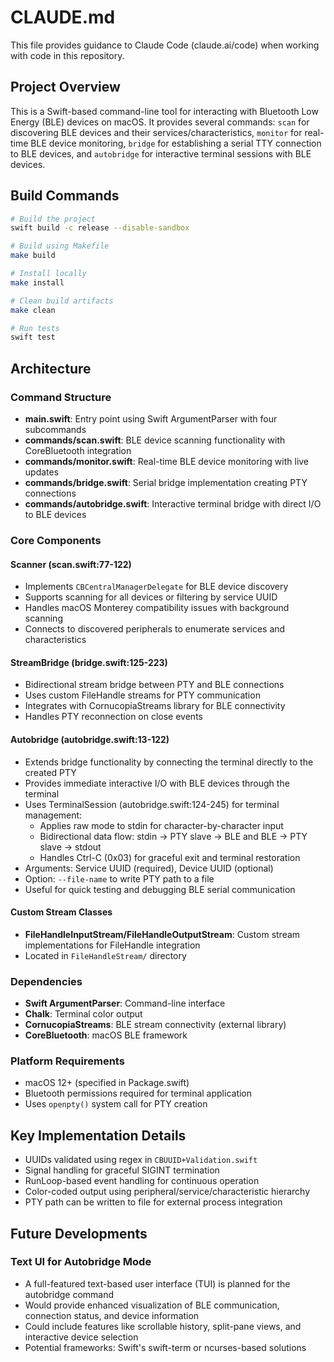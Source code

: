 # CLAUDE.md

This file provides guidance to Claude Code (claude.ai/code) when working with code in this repository.

## Project Overview

This is a Swift-based command-line tool for interacting with Bluetooth Low Energy (BLE) devices on macOS. It provides several commands: `scan` for discovering BLE devices and their services/characteristics, `monitor` for real-time BLE device monitoring, `bridge` for establishing a serial TTY connection to BLE devices, and `autobridge` for interactive terminal sessions with BLE devices.

## Build Commands

```bash
# Build the project
swift build -c release --disable-sandbox

# Build using Makefile
make build

# Install locally 
make install

# Clean build artifacts
make clean

# Run tests
swift test
```

## Architecture

### Command Structure
- **main.swift**: Entry point using Swift ArgumentParser with four subcommands
- **commands/scan.swift**: BLE device scanning functionality with CoreBluetooth integration
- **commands/monitor.swift**: Real-time BLE device monitoring with live updates
- **commands/bridge.swift**: Serial bridge implementation creating PTY connections
- **commands/autobridge.swift**: Interactive terminal bridge with direct I/O to BLE devices

### Core Components

#### Scanner (scan.swift:77-122)
- Implements `CBCentralManagerDelegate` for BLE device discovery
- Supports scanning for all devices or filtering by service UUID
- Handles macOS Monterey compatibility issues with background scanning
- Connects to discovered peripherals to enumerate services and characteristics

#### StreamBridge (bridge.swift:125-223)
- Bidirectional stream bridge between PTY and BLE connections
- Uses custom FileHandle streams for PTY communication
- Integrates with CornucopiaStreams library for BLE connectivity
- Handles PTY reconnection on close events

#### Autobridge (autobridge.swift:13-122)
- Extends bridge functionality by connecting the terminal directly to the created PTY
- Provides immediate interactive I/O with BLE devices through the terminal
- Uses TerminalSession (autobridge.swift:124-245) for terminal management:
  - Applies raw mode to stdin for character-by-character input
  - Bidirectional data flow: stdin → PTY slave → BLE and BLE → PTY slave → stdout
  - Handles Ctrl-C (0x03) for graceful exit and terminal restoration
- Arguments: Service UUID (required), Device UUID (optional)
- Option: `--file-name` to write PTY path to a file
- Useful for quick testing and debugging BLE serial communication

#### Custom Stream Classes
- **FileHandleInputStream/FileHandleOutputStream**: Custom stream implementations for FileHandle integration
- Located in `FileHandleStream/` directory

### Dependencies
- **Swift ArgumentParser**: Command-line interface
- **Chalk**: Terminal color output
- **CornucopiaStreams**: BLE stream connectivity (external library)
- **CoreBluetooth**: macOS BLE framework

### Platform Requirements
- macOS 12+ (specified in Package.swift)
- Bluetooth permissions required for terminal application
- Uses `openpty()` system call for PTY creation

## Key Implementation Details

- UUIDs validated using regex in `CBUUID+Validation.swift`
- Signal handling for graceful SIGINT termination
- RunLoop-based event handling for continuous operation
- Color-coded output using peripheral/service/characteristic hierarchy
- PTY path can be written to file for external process integration

## Future Developments

### Text UI for Autobridge Mode
- A full-featured text-based user interface (TUI) is planned for the autobridge command
- Would provide enhanced visualization of BLE communication, connection status, and device information
- Could include features like scrollable history, split-pane views, and interactive device selection
- Potential frameworks: Swift's swift-term or ncurses-based solutions